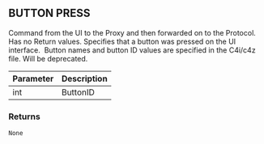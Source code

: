 ## BUTTON PRESS

Command from the UI to the Proxy and then forwarded on to the Protocol. Has no Return values. Specifies that a button was pressed on the UI interface.  Button names and button ID values are specified in the C4i/c4z file. Will be deprecated.


| Parameter | Description |
| --- | --- |
| int | ButtonID |


### Returns

`None`

